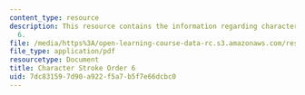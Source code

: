 ```yaml
---
content_type: resource
description: This resource contains the information regarding character stroke order
  6.
file: /media/https%3A/open-learning-course-data-rc.s3.amazonaws.com/res-21g-003-learning-chinese-a-foundation-course-in-mandarin-spring-2011/7dc831597d90a922f5a7b5f7e66dcbc0_MITRES_21G_003S11_stroke06.pdf
file_type: application/pdf
resourcetype: Document
title: Character Stroke Order 6
uid: 7dc83159-7d90-a922-f5a7-b5f7e66dcbc0
---
```

